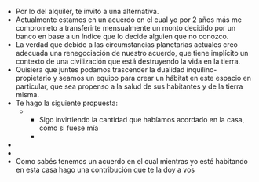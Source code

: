 - Por lo del alquiler, te invito a una alternativa.
- Actualmente estamos en un acuerdo en el cual yo por 2 años más me comprometo a transferirte mensualmente un monto decidido por un banco en base a un índice que lo decide alguien que no conozco.
- La verdad que debido a las circumstancias planetarias actuales creo adecuada una renegociación de nuestro acuerdo, que tiene implícito un contexto de una civilización que está destruyendo la vida en la tierra.
- Quisiera que juntes podamos trascender la dualidad inquilino-propietario y seamos un equipo para crear un hábitat en este espacio en particular, que sea propenso a la salud de sus habitantes y de la tierra misma.
- Te hago la siguiente propuesta:
	- - Sigo invirtiendo la cantidad que habíamos acordado en la casa, como si fuese mía
	  -
-
-
- Como sabés tenemos un acuerdo en el cual mientras yo esté habitando en esta casa hago una contribución que te la doy a vos